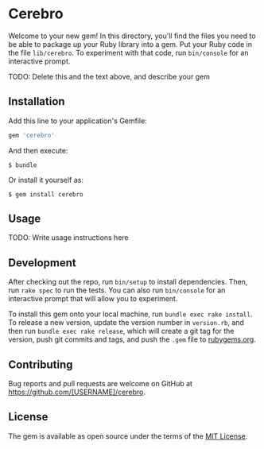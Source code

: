 # Cerebro

Welcome to your new gem! In this directory, you'll find the files you need to be able to package up your Ruby library into a gem. Put your Ruby code in the file `lib/cerebro`. To experiment with that code, run `bin/console` for an interactive prompt.

TODO: Delete this and the text above, and describe your gem

## Installation

Add this line to your application's Gemfile:

```ruby
gem 'cerebro'
```

And then execute:

    $ bundle

Or install it yourself as:

    $ gem install cerebro

## Usage

TODO: Write usage instructions here

## Development

After checking out the repo, run `bin/setup` to install dependencies. Then, run `rake spec` to run the tests. You can also run `bin/console` for an interactive prompt that will allow you to experiment.

To install this gem onto your local machine, run `bundle exec rake install`. To release a new version, update the version number in `version.rb`, and then run `bundle exec rake release`, which will create a git tag for the version, push git commits and tags, and push the `.gem` file to [rubygems.org](https://rubygems.org).

## Contributing

Bug reports and pull requests are welcome on GitHub at https://github.com/[USERNAME]/cerebro.


## License

The gem is available as open source under the terms of the [MIT License](http://opensource.org/licenses/MIT).

